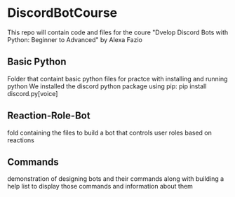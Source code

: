 # DiscordBotCourse

This repo will contain code and files for the coure "Dvelop Discord Bots with Python: Beginner to Advanced" by Alexa Fazio

## Basic Python

Folder that containt basic python files for practce with installing and running python
We installed the discord python package using pip: pip install discord.py[voice]

## Reaction-Role-Bot

fold containing the files to build a bot that controls user roles based on reactions

## Commands

demonstration of designing bots and their commands along with building a help list to display those commands and information about them
